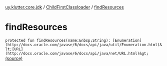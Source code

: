 [uy.klutter.core.jdk](../index.md) / [ChildFirstClassloader](index.md) / [findResources](.)


# findResources
`protected fun findResources(name:&nbsp;String): [Enumeration](http://docs.oracle.com/javase/6/docs/api/java/util/Enumeration.html)&lt;[URL](http://docs.oracle.com/javase/6/docs/api/java/net/URL.html)&gt;` [(source)](https://github.com/kohesive/klutter/blob/master/core-jdk6/src/main/kotlin/uy/klutter/core/jdk/ChildFirstClassloader.kt#L84)


